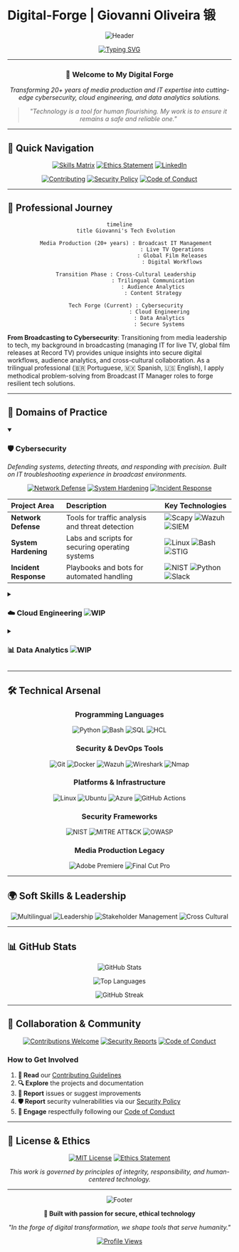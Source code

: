 # Digital-Forge | Giovanni Oliveira 锻

<div align="center">

![Header](https://capsule-render.vercel.app/api?type=waving&color=gradient&customColorList=12&height=200&section=header&text=Digital%20Forge&fontSize=50&fontColor=ffffff&animation=fadeIn)

[![Typing SVG](https://readme-typing-svg.demolab.com?font=Fira+Code&size=22&duration=3000&pause=1000&color=2E8B57&center=true&vCenter=true&width=800&lines=Cybersecurity+%7C+Cloud+Engineering+%7C+Data+Analytics;20%2B+Years+in+Media+%26+IT;Building+Secure+Systems+with+Integrity)](https://git.io/typing-svg)

</div>

---

<div align="center">

### 👋 Welcome to My Digital Forge

*Transforming 20+ years of media production and IT expertise into cutting-edge cybersecurity, cloud engineering, and data analytics solutions.*

> *"Technology is a tool for human flourishing. My work is to ensure it remains a safe and reliable one."*

</div>

---

## 🔗 Quick Navigation

<div align="center">

[![Skills Matrix](https://img.shields.io/badge/📊_Skills_Matrix-2E8B57?style=for-the-badge&logo=microsoft-excel&logoColor=white)](0-Profile/skills-matrix.csv)
[![Ethics Statement](https://img.shields.io/badge/📜_Ethics_Statement-FF6B6B?style=for-the-badge&logo=balance-scale&logoColor=white)](docs/ETHICS.md)
[![LinkedIn](https://img.shields.io/badge/💼_LinkedIn_Profile-0077B5?style=for-the-badge&logo=linkedin&logoColor=white)](https://www.linkedin.com/in/giovannide)

[![Contributing](https://img.shields.io/badge/🤝_Contributing-4CAF50?style=for-the-badge&logo=git&logoColor=white)](docs/CONTRIBUTING.md)
[![Security Policy](https://img.shields.io/badge/🛡️_Security_Policy-DC143C?style=for-the-badge&logo=security&logoColor=white)](docs/SECURITY.md)
[![Code of Conduct](https://img.shields.io/badge/📋_Code_of_Conduct-9C27B0?style=for-the-badge&logo=balance-scale&logoColor=white)](docs/CODE_OF_CONDUCT.md)

</div>

---

## 🌟 Professional Journey

<div align="center">

```mermaid
timeline
    title Giovanni's Tech Evolution
    
    Media Production (20+ years) : Broadcast IT Management
                                 : Live TV Operations
                                 : Global Film Releases
                                 : Digital Workflows
    
    Transition Phase : Cross-Cultural Leadership
                     : Trilingual Communication
                     : Audience Analytics
                     : Content Strategy
    
    Tech Forge (Current) : Cybersecurity
                         : Cloud Engineering
                         : Data Analytics
                         : Secure Systems
```

</div>

**From Broadcasting to Cybersecurity**: Transitioning from media leadership to tech, my background in broadcasting (managing IT for live TV, global film releases at Record TV) provides unique insights into secure digital workflows, audience analytics, and cross-cultural collaboration. As a trilingual professional (🇧🇷 Portuguese, 🇲🇽 Spanish, 🇺🇸 English), I apply methodical problem-solving from Broadcast IT Manager roles to forge resilient tech solutions.

---

## 📂 Domains of Practice

<details open>
<summary><h3>🛡️ Cybersecurity</h3></summary>

*Defending systems, detecting threats, and responding with precision. Built on IT troubleshooting experience in broadcast environments.*

<div align="center">

[![Network Defense](https://img.shields.io/badge/🌐_Network_Defense-FF4444?style=flat-square&logo=wireshark&logoColor=white)](.) 
[![System Hardening](https://img.shields.io/badge/🔧_System_Hardening-44FF44?style=flat-square&logo=linux&logoColor=black)](.) 
[![Incident Response](https://img.shields.io/badge/🚨_Incident_Response-4444FF?style=flat-square&logo=prometheus&logoColor=white)](.)

</div>

| Project Area | Description | Key Technologies |
|:---|:---|:---|
| **Network Defense** | Tools for traffic analysis and threat detection | ![Scapy](https://img.shields.io/badge/Scapy-00599C?style=flat&logo=python&logoColor=white) ![Wazuh](https://img.shields.io/badge/Wazuh-005571?style=flat&logo=security&logoColor=white) ![SIEM](https://img.shields.io/badge/SIEM-FF6B6B?style=flat&logo=splunk&logoColor=white) |
| **System Hardening** | Labs and scripts for securing operating systems | ![Linux](https://img.shields.io/badge/Linux-FCC624?style=flat&logo=linux&logoColor=black) ![Bash](https://img.shields.io/badge/Bash-4EAA25?style=flat&logo=gnu-bash&logoColor=white) ![STIG](https://img.shields.io/badge/STIG/CIS-DC143C?style=flat&logo=security&logoColor=white) |
| **Incident Response** | Playbooks and bots for automated handling | ![NIST](https://img.shields.io/badge/NIST_Framework-0066CC?style=flat&logo=security&logoColor=white) ![Python](https://img.shields.io/badge/Python-3776AB?style=flat&logo=python&logoColor=white) ![Slack](https://img.shields.io/badge/Slack_API-4A154B?style=flat&logo=slack&logoColor=white) |

</details>

<details>
<summary><h3>☁️ Cloud Engineering <img src="https://img.shields.io/badge/Work_in_Progress-FFA500?style=flat-square&logo=construction&logoColor=white" alt="WIP"></h3></summary>

*Infrastructure as Code and cloud-native solutions for secure scalability. Inspired by digital content delivery and OTT optimizations.*

<div align="center">

[![Infrastructure as Code](https://img.shields.io/badge/🏗️_Infrastructure_as_Code-0078D4?style=flat-square&logo=terraform&logoColor=white)](.) 
[![Cloud Security](https://img.shields.io/badge/🔒_Cloud_Security-FF9500?style=flat-square&logo=microsoftazure&logoColor=white)](.)

</div>

| Project Area | Description | Key Technologies |
|:---|:---|:---|
| **Infrastructure as Code** | Secure blueprints for deploying resources | ![Terraform](https://img.shields.io/badge/Terraform-623CE4?style=flat&logo=terraform&logoColor=white) ![Azure](https://img.shields.io/badge/Microsoft_Azure-0078D4?style=flat&logo=microsoft-azure&logoColor=white) ![IaC](https://img.shields.io/badge/IaC-FF6B6B?style=flat&logo=ansible&logoColor=white) |
| **Cloud Security** | Tools for auditing cloud environments | ![IAM](https://img.shields.io/badge/IAM-FF9900?style=flat&logo=amazon-aws&logoColor=white) ![CSPM](https://img.shields.io/badge/Cloud_Security_Posture-4285F4?style=flat&logo=google-cloud&logoColor=white) |

</details>

<details>
<summary><h3>📊 Data Analytics <img src="https://img.shields.io/badge/Work_in_Progress-FFA500?style=flat-square&logo=construction&logoColor=white" alt="WIP"></h3></summary>

*Secure data handling and visualization for informed decisions. Leverages audience analytics experience from UNIFE and Record marketing strategies.*

<div align="center">

[![Data Protection](https://img.shields.io/badge/🛡️_Data_Protection-2E8B57?style=flat-square&logo=postgresql&logoColor=white)](.) 
[![Log Analysis](https://img.shields.io/badge/📈_Log_Analysis-FF6347?style=flat-square&logo=grafana&logoColor=white)](.)

</div>

| Project Area | Description | Key Technologies |
|:---|:---|:---|
| **Data Protection** | Labs for preventing SQL injection attacks | ![SQL](https://img.shields.io/badge/SQL-336791?style=flat&logo=postgresql&logoColor=white) ![Python](https://img.shields.io/badge/Python-3776AB?style=flat&logo=python&logoColor=white) ![Flask](https://img.shields.io/badge/Flask-000000?style=flat&logo=flask&logoColor=white) |
| **Log Analysis** | Scripts for parsing logs and risk reports | ![Python](https://img.shields.io/badge/Python-3776AB?style=flat&logo=python&logoColor=white) ![Regex](https://img.shields.io/badge/Regex-FF6B6B?style=flat&logo=regexpal&logoColor=white) ![Data Analysis](https://img.shields.io/badge/Data_Analysis-FF6F61?style=flat&logo=pandas&logoColor=white) |

</details>

---

## 🛠️ Technical Arsenal

<div align="center">

### Programming Languages
![Python](https://img.shields.io/badge/Python-3776AB?style=for-the-badge&logo=python&logoColor=white)
![Bash](https://img.shields.io/badge/Bash-4EAA25?style=for-the-badge&logo=gnu-bash&logoColor=white)
![SQL](https://img.shields.io/badge/SQL-336791?style=for-the-badge&logo=postgresql&logoColor=white)
![HCL](https://img.shields.io/badge/HCL-623CE4?style=for-the-badge&logo=terraform&logoColor=white)

### Security & DevOps Tools
![Git](https://img.shields.io/badge/Git-F05032?style=for-the-badge&logo=git&logoColor=white)
![Docker](https://img.shields.io/badge/Docker-2496ED?style=for-the-badge&logo=docker&logoColor=white)
![Wazuh](https://img.shields.io/badge/Wazuh-005571?style=for-the-badge&logo=security&logoColor=white)
![Wireshark](https://img.shields.io/badge/Wireshark-1679A7?style=for-the-badge&logo=wireshark&logoColor=white)
![Nmap](https://img.shields.io/badge/Nmap-4682B4?style=for-the-badge&logo=nmap&logoColor=white)

### Platforms & Infrastructure
![Linux](https://img.shields.io/badge/Linux-FCC624?style=for-the-badge&logo=linux&logoColor=black)
![Ubuntu](https://img.shields.io/badge/Ubuntu-E95420?style=for-the-badge&logo=ubuntu&logoColor=white)
![Azure](https://img.shields.io/badge/Microsoft_Azure-0078D4?style=for-the-badge&logo=microsoft-azure&logoColor=white)
![GitHub Actions](https://img.shields.io/badge/GitHub_Actions-2088FF?style=for-the-badge&logo=github-actions&logoColor=white)

### Security Frameworks
![NIST](https://img.shields.io/badge/NIST_Framework-0066CC?style=for-the-badge&logo=security&logoColor=white)
![MITRE ATT&CK](https://img.shields.io/badge/MITRE_ATT&CK-FF6B6B?style=for-the-badge&logo=security&logoColor=white)
![OWASP](https://img.shields.io/badge/OWASP_Top_10-000000?style=for-the-badge&logo=owasp&logoColor=white)

### Media Production Legacy
![Adobe Premiere](https://img.shields.io/badge/Adobe_Premiere-9999FF?style=for-the-badge&logo=adobe-premiere-pro&logoColor=white)
![Final Cut Pro](https://img.shields.io/badge/Final_Cut_Pro-D9D9D9?style=for-the-badge&logo=apple&logoColor=black)

</div>

---

## 🌍 Soft Skills & Leadership

<div align="center">

![Multilingual](https://img.shields.io/badge/🌐_Trilingual_Communication-4CAF50?style=for-the-badge)
![Leadership](https://img.shields.io/badge/👥_Team_Leadership-FF9800?style=for-the-badge)
![Stakeholder Management](https://img.shields.io/badge/🤝_Stakeholder_Management-2196F3?style=for-the-badge)
![Cross Cultural](https://img.shields.io/badge/🌎_Cross_Cultural_Collaboration-9C27B0?style=for-the-badge)

</div>

---

## 📊 GitHub Stats

<div align="center">

![GitHub Stats](https://github-readme-stats.vercel.app/api?username=giovannide&show_icons=true&theme=tokyonight&hide_border=true&bg_color=0d1117&title_color=2E8B57&icon_color=FFD700)

![Top Languages](https://github-readme-stats.vercel.app/api/top-langs/?username=giovannide&layout=compact&theme=tokyonight&hide_border=true&bg_color=0d1117&title_color=2E8B57)

![GitHub Streak](https://github-readme-streak-stats.herokuapp.com/?user=giovannide&theme=tokyonight&hide_border=true&background=0d1117&stroke=2E8B57&ring=FFD700&fire=FF6B6B)

</div>

---

## 🤝 Collaboration & Community

<div align="center">

[![Contributions Welcome](https://img.shields.io/badge/Contributions-Welcome-brightgreen?style=for-the-badge&logo=git&logoColor=white)](docs/CONTRIBUTING.md)
[![Security Reports](https://img.shields.io/badge/Security_Reports-Responsible_Disclosure-red?style=for-the-badge&logo=security&logoColor=white)](docs/SECURITY.md)
[![Code of Conduct](https://img.shields.io/badge/Code_of_Conduct-Enforced-blue?style=for-the-badge&logo=handshake&logoColor=white)](docs/CODE_OF_CONDUCT.md)

</div>

### How to Get Involved

1. **📖 Read** our [Contributing Guidelines](docs/CONTRIBUTING.md)
2. **🔍 Explore** the projects and documentation
3. **🐛 Report** issues or suggest improvements
4. **🛡️ Report** security vulnerabilities via our [Security Policy](docs/SECURITY.md)
5. **💬 Engage** respectfully following our [Code of Conduct](docs/CODE_OF_CONDUCT.md)

---

## 📜 License & Ethics

<div align="center">

[![MIT License](https://img.shields.io/badge/License-MIT-yellow.svg?style=for-the-badge)](LICENSE)
[![Ethics Statement](https://img.shields.io/badge/Ethics-Integrity_First-purple?style=for-the-badge&logo=balance-scale&logoColor=white)](docs/ETHICS.md)

*This work is governed by principles of integrity, responsibility, and human-centered technology.*

</div>

---

<div align="center">

![Footer](https://capsule-render.vercel.app/api?type=waving&color=gradient&customColorList=12&height=100&section=footer&animation=fadeIn)

**🔨 Built with passion for secure, ethical technology**

*"In the forge of digital transformation, we shape tools that serve humanity."*

[![Profile Views](https://komarev.com/ghpvc/?username=giovannide&color=2E8B57&style=flat-square&label=Profile+Views)](https://github.com/giovannide)

</div>
